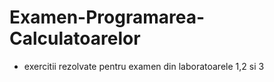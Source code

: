 # Examen-Programarea-Calculatoarelor
- exercitii rezolvate pentru examen din laboratoarele 1,2 si 3

